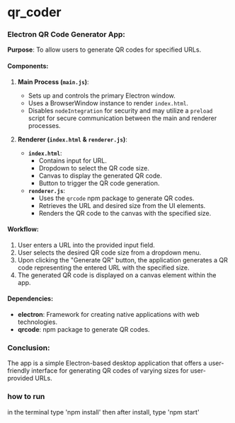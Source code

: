 # qr_coder


### Electron QR Code Generator App:

**Purpose**: To allow users to generate QR codes for specified URLs.

#### Components:

1. **Main Process (`main.js`)**:
   - Sets up and controls the primary Electron window.
   - Uses a BrowserWindow instance to render `index.html`.
   - Disables `nodeIntegration` for security and may utilize a `preload` script for secure communication between the main and renderer processes.

2. **Renderer (`index.html` & `renderer.js`)**:
   - **`index.html`**:
     - Contains input for URL.
     - Dropdown to select the QR code size.
     - Canvas to display the generated QR code.
     - Button to trigger the QR code generation.
   - **`renderer.js`**:
     - Uses the `qrcode` npm package to generate QR codes.
     - Retrieves the URL and desired size from the UI elements.
     - Renders the QR code to the canvas with the specified size.

#### Workflow:

1. User enters a URL into the provided input field.
2. User selects the desired QR code size from a dropdown menu.
3. Upon clicking the "Generate QR" button, the application generates a QR code representing the entered URL with the specified size.
4. The generated QR code is displayed on a canvas element within the app.

#### Dependencies:
- **electron**: Framework for creating native applications with web technologies.
- **qrcode**: npm package to generate QR codes.

### Conclusion:

The app is a simple Electron-based desktop application that offers a user-friendly interface for generating QR codes of varying sizes for user-provided URLs.

### how to run
in the terminal type 'npm install'
then after install, type 'npm start'
